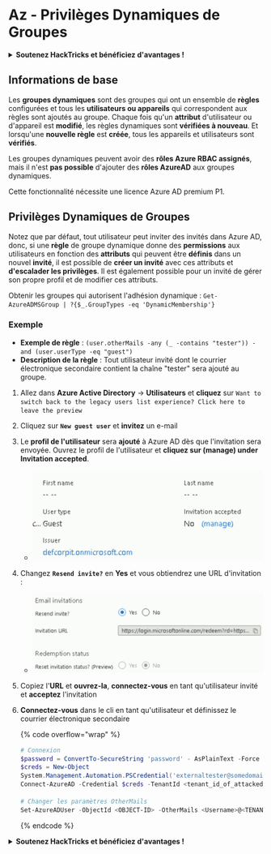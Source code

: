 # Az - Privilèges Dynamiques de Groupes

<details>

<summary><strong>Soutenez HackTricks et bénéficiez d'avantages !</strong></summary>

* Si vous souhaitez voir votre **entreprise annoncée dans HackTricks** ou si vous souhaitez accéder à la **dernière version de PEASS ou télécharger HackTricks en PDF**, consultez les [**PLANS D'ABONNEMENT**](https://github.com/sponsors/carlospolop) !
* Obtenez le [**swag officiel PEASS & HackTricks**](https://peass.creator-spring.com)
* Découvrez [**The PEASS Family**](https://opensea.io/collection/the-peass-family), notre collection d'[**NFTs**](https://opensea.io/collection/the-peass-family) exclusifs
* **Rejoignez** 💬 [**le groupe Discord**](https://discord.gg/hRep4RUj7f) ou le [**groupe Telegram**](https://t.me/peass) ou **suivez** moi sur **Twitter** 🐦 [**@carlospolopm**](https://twitter.com/carlospolopm).

* **Partagez vos astuces de piratage en soumettant des PR aux** [**HackTricks**](https://github.com/carlospolop/hacktricks) et [**HackTricks Cloud**](https://github.com/carlospolop/hacktricks-cloud) github repos.

</details>

## Informations de base

Les **groupes dynamiques** sont des groupes qui ont un ensemble de **règles** configurées et tous les **utilisateurs ou appareils** qui correspondent aux règles sont ajoutés au groupe. Chaque fois qu'un **attribut** d'utilisateur ou d'appareil est **modifié**, les règles dynamiques sont **vérifiées à nouveau**. Et lorsqu'une **nouvelle règle** est **créée**, tous les appareils et utilisateurs sont **vérifiés**.

Les groupes dynamiques peuvent avoir des **rôles Azure RBAC assignés**, mais il n'est **pas possible** d'ajouter des **rôles AzureAD** aux groupes dynamiques.

Cette fonctionnalité nécessite une licence Azure AD premium P1.

## Privilèges Dynamiques de Groupes

Notez que par défaut, tout utilisateur peut inviter des invités dans Azure AD, donc, si une **règle** de groupe dynamique donne des **permissions** aux utilisateurs en fonction des **attributs** qui peuvent être **définis** dans un nouvel **invité**, il est possible de **créer un invité** avec ces attributs et **d'escalader les privilèges**. Il est également possible pour un invité de gérer son propre profil et de modifier ces attributs.

Obtenir les groupes qui autorisent l'adhésion dynamique : `Get-AzureADMSGroup | ?{$_.GroupTypes -eq 'DynamicMembership'}`

### Exemple

* **Exemple de règle** : `(user.otherMails -any (_ -contains "tester")) -and (user.userType -eq "guest")`
* **Description de la règle** : Tout utilisateur invité dont le courrier électronique secondaire contient la chaîne "tester" sera ajouté au groupe.

1. Allez dans **Azure Active Directory** -> **Utilisateurs** et **cliquez** sur `Want to switch back to the legacy users list experience? Click here to leave the preview`
2. Cliquez sur **`New guest user`** et **invitez** un e-mail
3. Le **profil de l'utilisateur** sera **ajouté** à Azure AD dès que l'invitation sera envoyée. Ouvrez le profil de l'utilisateur et **cliquez sur (manage) under Invitation accepted**.
   * ![](<../../.gitbook/assets/image (87) (1).png>)
4. Changez **`Resend invite?`** en **Yes** et vous obtiendrez une URL d'invitation :
   * ![](<../../.gitbook/assets/image (11) (1).png>)
5. Copiez l'**URL** et **ouvrez-la**, **connectez-vous** en tant qu'utilisateur invité et **acceptez** l'invitation
6. **Connectez-vous** dans le cli en tant qu'utilisateur et définissez le courrier électronique secondaire

    {% code overflow="wrap" %}
    ```powershell
    # Connexion
    $password = ConvertTo-SecureString 'password' - AsPlainText -Force
    $creds = New-Object
    System.Management.Automation.PSCredential('externaltester@somedomain.onmicrosoft.com', $Password)
    Connect-AzureAD -Credential $creds -TenantId <tenant_id_of_attacked_domain>

    # Changer les paramètres OtherMails
    Set-AzureADUser -ObjectId <OBJECT-ID> -OtherMails <Username>@<TENANT_NAME>.onmicrosoft.com -Verbose
    ```
    {% endcode %}

<details>

<summary><strong>Soutenez HackTricks et bénéficiez d'avantages !</strong></summary>

* Si vous souhaitez voir votre **entreprise annoncée dans HackTricks** ou si vous souhaitez accéder à la **dernière version de PEASS ou télécharger HackTricks en PDF**, consultez les [**PLANS D'ABONNEMENT**](https://github.com/sponsors/carlospolop) !
* Obtenez le [**swag officiel PEASS & HackTricks**](https://peass.creator-spring.com)
* Découvrez [**The PEASS Family**](https://opensea.io/collection/the-peass-family), notre collection d'[**NFTs**](https://opensea.io/collection/the-peass-family) exclusifs
* **Rejoignez** 💬 [**le groupe Discord**](https://discord.gg/hRep4RUj7f) ou le [**groupe Telegram**](https://t.me/peass) ou **suivez** moi sur **Twitter** 🐦 [**@carlospolopm**](https://twitter.com/carlospolopm).

* **Partagez vos astuces de piratage en soumettant des PR aux** [**HackTricks**](https://github.com/carlospolop/hacktricks) et [**HackTricks Cloud**](https://github.com/carlospolop/hacktricks-cloud) github repos.

</details>